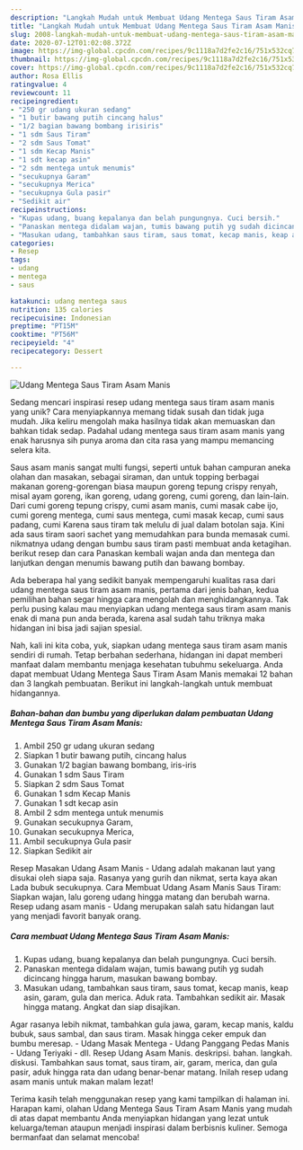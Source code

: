 ```yaml
---
description: "Langkah Mudah untuk Membuat Udang Mentega Saus Tiram Asam Manis, Lezat Sekali"
title: "Langkah Mudah untuk Membuat Udang Mentega Saus Tiram Asam Manis, Lezat Sekali"
slug: 2008-langkah-mudah-untuk-membuat-udang-mentega-saus-tiram-asam-manis-lezat-sekali
date: 2020-07-12T01:02:08.372Z
image: https://img-global.cpcdn.com/recipes/9c1118a7d2fe2c16/751x532cq70/udang-mentega-saus-tiram-asam-manis-foto-resep-utama.jpg
thumbnail: https://img-global.cpcdn.com/recipes/9c1118a7d2fe2c16/751x532cq70/udang-mentega-saus-tiram-asam-manis-foto-resep-utama.jpg
cover: https://img-global.cpcdn.com/recipes/9c1118a7d2fe2c16/751x532cq70/udang-mentega-saus-tiram-asam-manis-foto-resep-utama.jpg
author: Rosa Ellis
ratingvalue: 4
reviewcount: 11
recipeingredient:
- "250 gr udang ukuran sedang"
- "1 butir bawang putih cincang halus"
- "1/2 bagian bawang bombang irisiris"
- "1 sdm Saus Tiram"
- "2 sdm Saus Tomat"
- "1 sdm Kecap Manis"
- "1 sdt kecap asin"
- "2 sdm mentega untuk menumis"
- "secukupnya Garam"
- "secukupnya Merica"
- "secukupnya Gula pasir"
- "Sedikit air"
recipeinstructions:
- "Kupas udang, buang kepalanya dan belah pungungnya. Cuci bersih."
- "Panaskan mentega didalam wajan, tumis bawang putih yg sudah dicincang hingga harum, masukan bawang bombay."
- "Masukan udang, tambahkan saus tiram, saus tomat, kecap manis, keap asin, garam, gula dan merica. Aduk rata. Tambahkan sedikit air. Masak hingga matang. Angkat dan siap disajikan."
categories:
- Resep
tags:
- udang
- mentega
- saus

katakunci: udang mentega saus 
nutrition: 135 calories
recipecuisine: Indonesian
preptime: "PT15M"
cooktime: "PT56M"
recipeyield: "4"
recipecategory: Dessert

---
```



![Udang Mentega Saus Tiram Asam Manis](https://img-global.cpcdn.com/recipes/9c1118a7d2fe2c16/751x532cq70/udang-mentega-saus-tiram-asam-manis-foto-resep-utama.jpg)

Sedang mencari inspirasi resep udang mentega saus tiram asam manis yang unik? Cara menyiapkannya memang tidak susah dan tidak juga mudah. Jika keliru mengolah maka hasilnya tidak akan memuaskan dan bahkan tidak sedap. Padahal udang mentega saus tiram asam manis yang enak harusnya sih punya aroma dan cita rasa yang mampu memancing selera kita.

Saus asam manis sangat multi fungsi, seperti untuk bahan campuran aneka olahan dan masakan, sebagai siraman, dan untuk topping berbagai makanan goreng-gorengan biasa maupun goreng tepung crispy renyah, misal ayam goreng, ikan goreng, udang goreng, cumi goreng, dan lain-lain. Dari cumi goreng tepung crispy, cumi asam manis, cumi masak cabe ijo, cumi goreng mentega, cumi saus mentega, cumi masak kecap, cumi saus padang, cumi Karena saus tiram tak melulu di jual dalam botolan saja. Kini ada saus tiram saori sachet yang memudahkan para bunda memasak cumi. nikmatnya udang dengan bumbu saus tiram pasti membuat anda ketagihan. berikut resep dan cara Panaskan kembali wajan anda dan mentega dan lanjutkan dengan menumis bawang putih dan bawang bombay.

Ada beberapa hal yang sedikit banyak mempengaruhi kualitas rasa dari udang mentega saus tiram asam manis, pertama dari jenis bahan, kedua pemilihan bahan segar hingga cara mengolah dan menghidangkannya. Tak perlu pusing kalau mau menyiapkan udang mentega saus tiram asam manis enak di mana pun anda berada, karena asal sudah tahu triknya maka hidangan ini bisa jadi sajian spesial.


Nah, kali ini kita coba, yuk, siapkan udang mentega saus tiram asam manis sendiri di rumah. Tetap berbahan sederhana, hidangan ini dapat memberi manfaat dalam membantu menjaga kesehatan tubuhmu sekeluarga. Anda dapat membuat Udang Mentega Saus Tiram Asam Manis memakai 12 bahan dan 3 langkah pembuatan. Berikut ini langkah-langkah untuk membuat hidangannya.

<!--inarticleads1-->

##### Bahan-bahan dan bumbu yang diperlukan dalam pembuatan Udang Mentega Saus Tiram Asam Manis:

1. Ambil 250 gr udang ukuran sedang
1. Siapkan 1 butir bawang putih, cincang halus
1. Gunakan 1/2 bagian bawang bombang, iris-iris
1. Gunakan 1 sdm Saus Tiram
1. Siapkan 2 sdm Saus Tomat
1. Gunakan 1 sdm Kecap Manis
1. Gunakan 1 sdt kecap asin
1. Ambil 2 sdm mentega untuk menumis
1. Gunakan secukupnya Garam,
1. Gunakan secukupnya Merica,
1. Ambil secukupnya Gula pasir
1. Siapkan Sedikit air


Resep Masakan Udang Asam Manis - Udang adalah makanan laut yang disukai oleh siapa saja. Rasanya yang gurih dan nikmat, serta kaya akan Lada bubuk secukupnya. Cara Membuat Udang Asam Manis Saus Tiram: Siapkan wajan, lalu goreng udang hingga matang dan berubah warna. Resep udang asam manis - Udang merupakan salah satu hidangan laut yang menjadi favorit banyak orang. 

<!--inarticleads2-->

##### Cara membuat Udang Mentega Saus Tiram Asam Manis:

1. Kupas udang, buang kepalanya dan belah pungungnya. Cuci bersih.
1. Panaskan mentega didalam wajan, tumis bawang putih yg sudah dicincang hingga harum, masukan bawang bombay.
1. Masukan udang, tambahkan saus tiram, saus tomat, kecap manis, keap asin, garam, gula dan merica. Aduk rata. Tambahkan sedikit air. Masak hingga matang. Angkat dan siap disajikan.


Agar rasanya lebih nikmat, tambahkan gula jawa, garam, kecap manis, kaldu bubuk, saus sambal, dan saus tiram. Masak hingga ceker empuk dan bumbu meresap. - Udang Masak Mentega - Udang Panggang Pedas Manis - Udang Teriyaki - dll. Resep Udang Asam Manis. deskripsi. bahan. langkah. diskusi. Tambahkan saus tomat, saus tiram, air, garam, merica, dan gula pasir, aduk hingga rata dan udang benar-benar matang. Inilah resep udang asam manis untuk makan malam lezat! 

Terima kasih telah menggunakan resep yang kami tampilkan di halaman ini. Harapan kami, olahan Udang Mentega Saus Tiram Asam Manis yang mudah di atas dapat membantu Anda menyiapkan hidangan yang lezat untuk keluarga/teman ataupun menjadi inspirasi dalam berbisnis kuliner. Semoga bermanfaat dan selamat mencoba!
